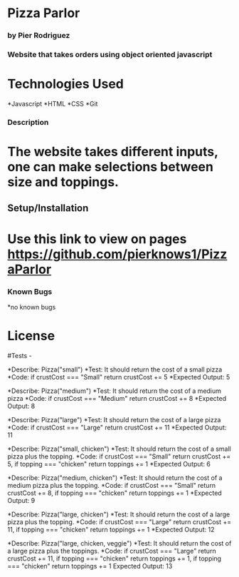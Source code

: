 # Pizza Parlor
### by Pier Rodriguez
### Website that takes orders using object oriented javascript

# Technologies Used

*Javascript
*HTML
*CSS
*Git

### Description
# The website takes different inputs, one can make selections between size and toppings. 

## Setup/Installation
# Use this link to view on pages https://github.com/pierknows1/PizzaParlor

### Known Bugs
*no known bugs

# License

#Tests - 

*Describe: Pizza("small")
*Test: It should return the cost of a small pizza
*Code: if crustCost === "Small" return crustCost += 5
*Expected Output: 5

*Describe: Pizza("medium")
*Test: It should return the cost of a medium pizza
*Code: if crustCost === "Medium" return crustCost += 8
*Expected Output: 8

*Describe: Pizza("large")
*Test: It should return the cost of a large pizza
*Code: if crustCost === "Large" return crustCost += 11
*Expected Output: 11

*Describe: Pizza("small, chicken")
*Test: It should return the cost of a small pizza plus the topping.
*Code: if crustCost === "Small" return crustCost += 5, if topping === "chicken" return toppings += 1
*Expected Output: 6

*Describe: Pizza("medium, chicken")
*Test: It should return the cost of a medium pizza plus the topping.
*Code: if crustCost === "Small" return crustCost += 8, if topping === "chicken" return toppings += 1
*Expected Output: 9

*Describe: Pizza("large, chicken")
*Test: It should return the cost of a large pizza plus the topping.
*Code: if crustCost === "Large" return crustCost += 11, if topping === "chicken" return toppings += 1
*Expected Output: 12

*Describe: Pizza("large, chicken, veggie")
*Test: It should return the cost of a large pizza plus the toppings.
*Code: if crustCost === "Large" return crustCost += 11, if topping === "chicken" return toppings += 1, if topping === "chicken" return toppings += 1 
Expected Output: 13
